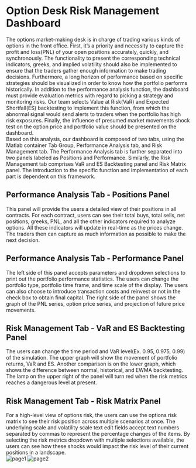 # Option Desk Risk Management Dashboard
The options market-making desk is in charge of trading various kinds of options in the front office. First, it’s a priority and necessity to capture the profit and loss(PNL) of your open positions accurately, quickly, and synchronously. The functionality to present the corresponding technical indicators, greeks, and implied volatility should also be implemented to ensure that the traders gather enough information to make trading decisions. Furthermore, a long horizon of performance based on specific strategies should be visualized in order to know how the portfolio performs historically. In addition to the performance analysis function, the dashboard must provide evaluation metrics with regard to picking a strategy and monitoring risks. Our team selects Value at Risk(VaR) and Expected Shortfall(ES) backtesting to implement this function, from which the abnormal signal would send alerts to traders when the portfolio has high risk exposures. Finally, the influence of presumed market movements shock test on the option price and portfolio value should be presented on the dashboard.\
Based on this analysis, our dashboard is composed of two tabs, using the Matlab container Tab Group, Performance Analysis tab, and Risk Management tab.  The Performance Analysis tab is further separated into two panels labeled as Positions and Performance. Similarly, the Risk Management tab comprises VaR and ES Backtesting panel and Risk Matrix panel. The introduction to the specific function and implementation of each part is dependent on this framework.
## Performance Analysis Tab - Positions Panel
This panel will provide the users a detailed view of their positions in all contracts. For each contract, users can see their total buys, total sells, net positions, greeks, PNL, and all the other indicators required to analyze options. All these indicators will update in real-time as the prices change. The traders then can capture as much information as possible to make the next decision.
## Performance Analysis Tab - Performance Panel
The left side of this panel accepts parameters and dropdown selections to print out the portfolio performance statistics. The users can change the portfolio type, portfolio time frame, and time scale of the display. The users can also choose to introduce transaction costs and reinvest or not in the check box to obtain final capital. The right side of the panel shows the graph of the PNL series, option price series, and projection of future price movements.
## Risk Management Tab - VaR and ES Backtesting Panel
The users can change the time period and VaR level(Ex. 0.95, 0.975, 0.99) of the simulation. The upper graph will show the movement of portfolio returns, VaR and ES. Another comparison is on the lower graph, which shows the difference between normal, historical, and EWMA backtesting. The lamp on the upper right of the panel will turn red when the risk metrics reaches a dangerous level at present.
## Risk Management Tab - Risk Matrix Panel
For a high-level view of options risk, the users can use the options risk matrix to see their risk position across multiple scenarios at once. The underlying scale and volatility scale text edit fields accept text numbers separated by commas to represent the percentage changes of the items. By selecting the risk metrics dropdown with multiple selections available, the users can see how these shocks would impact the risk level of their current positions in a landscape.    
![page1](https://user-images.githubusercontent.com/78715537/107182517-e6a71b00-69aa-11eb-8a44-d7c23e1f78f4.png)
![page2](https://user-images.githubusercontent.com/78715537/107182523-e9097500-69aa-11eb-8ef5-61641220ce1a.png)
